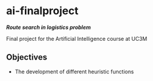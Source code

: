 # ai-finalproject
***Route search in logistics problem***

Final project for the Artificial Intelligence course at UC3M

## Objectives
- The development of different heuristic functions
